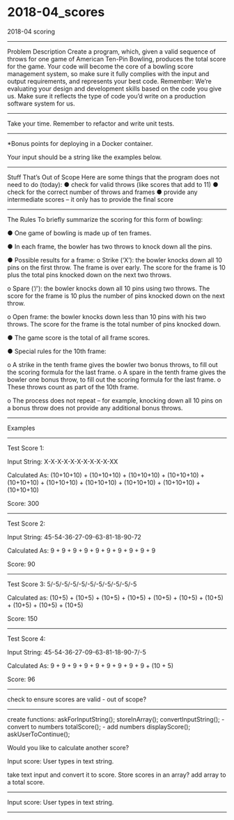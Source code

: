 # 2018-04_scores
2018-04 scoring

********************************************

Problem Description
Create a program, which, given a valid sequence of throws for one game of American Ten-Pin Bowling, produces the total score for the game. ​Your code will become the core of a bowling score management system, so make sure it fully complies with the input and output requirements, and represents your best code.
Remember: We’re evaluating your design and development skills based on the code you give us. Make sure it reflects the type of code you’d write on a production software system for us.

********************************************

Take your time. Remember to refactor and write unit tests.

********************************************

*Bonus points for deploying in a Docker container.

Your input should be a string like the examples below.

********************************************

Stuff That’s Out of Scope
Here are some things that the program does not need to do​ (today):
● check for valid throws (like scores that add to 11)
● check for the correct number of throws and frames
● provide any intermediate scores – it only has to provide the final score

********************************************

The Rules
To briefly summarize the scoring for this form of bowling:

● One game of bowling is made up of ten frames.

● In each frame, the bowler has two throws to knock down all the pins.

● Possible results for a frame:
  o Strike (‘X’): the bowler knocks down all 10 pins on the first throw.
  The frame is over early. The score for the frame is 10 plus the total pins knocked down on the next two throws.

  o Spare (‘/’): the bowler knocks down all 10 pins using two throws.
  The score for the frame is 10 plus the number of pins knocked down on the next
  throw.

  o Open frame: the bowler knocks down less than 10 pins with his two throws. The score for the frame is the total number of pins knocked down.

● The game score is the total of all frame scores.

● Special rules for the 10th frame:

  o A strike in the tenth frame gives the bowler two bonus throws, to fill out the scoring formula for the last frame.
  o A spare in the tenth frame gives the bowler one bonus throw, to fill out the scoring formula for the last frame.
  o These throws count as part of the 10th frame.

  o The process does not repeat – for example, knocking down all 10 pins on a bonus
  throw does not provide any additional bonus throws.

********************************************

Examples

********************************************

Test Score 1:

Input String:
X-X-X-X-X-X-X-X-X-X-XX

Calculated As:
(10+10+10) + (10+10+10) + (10+10+10) +
(10+10+10) + (10+10+10) + (10+10+10) +
(10+10+10) + (10+10+10) + (10+10+10) +
(10+10+10)

Score:
300

********************************************

Test Score 2:

Input String:
45-54-36-27-09-63-81-18-90-72

Calculated As:
9 + 9 + 9 + 9 + 9 + 9 + 9 + 9 + 9 + 9

Score:
90

********************************************

Test Score 3:
5/-5/-5/-5/-5/-5/-5/-5/-5/-5/-5

Calculated as:
(10+5) + (10+5) + (10+5) + (10+5) + (10+5) + (10+5) + (10+5) + (10+5) + (10+5) + (10+5)

Score:
150

********************************************

Test Score 4:

Input String:
45-54-36-27-09-63-81-18-90-7/-5

Calculated As:
9 + 9 + 9 + 9 + 9 + 9 + 9 + 9 + 9 + (10 + 5)

Score:
96

********************************************

check to ensure scores are valid - out of scope?

********************************************

create functions:
askForInputString();
storeInArray();
convertInputString(); - convert to numbers
totalScore(); - add numbers
displayScore();
askUserToContinue();

Would you like to calculate another score?

Input score:
User types in text string.

take text input and convert it to score.
Store scores in an array?
add array to a total score.

***************************

Input score:
User types in text string.



*****************************
